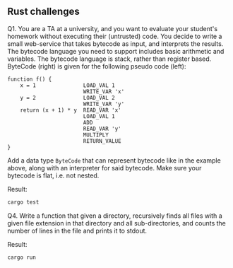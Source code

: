 ## Rust challenges

Q1. You are a TA at a university, and you want to evaluate your student's homework without executing their (untrusted) code. You decide to write a small web-service that takes bytecode as input, and interprets the results.
The bytecode language you need to support includes basic arithmetic and variables. The bytecode language is stack, rather than register based.
ByteCode (right) is given for the following pseudo code (left):

```
function f() {
    x = 1               LOAD_VAL 1
                        WRITE_VAR 'x'
    y = 2               LOAD_VAL 2
                        WRITE_VAR 'y'
    return (x + 1) * y  READ_VAR 'x'
                        LOAD_VAL 1
                        ADD
                        READ_VAR 'y'
                        MULTIPLY
                        RETURN_VALUE
}
```

Add a data type `ByteCode` that can represent bytecode like in the example above, along with an interpreter for said bytecode. Make sure your bytecode is flat, i.e. not nested.

Result:

```bash
cargo test
```

Q4. Write a function that given a directory, recursively finds all files with a given file extension in that directory and all sub-directories, and counts the number of lines in the file and prints it to stdout.

Result:

```bash
cargo run
```
